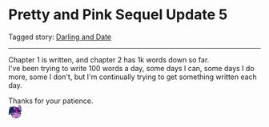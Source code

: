 # Pretty and Pink Sequel Update 5

Tagged story: [Darling and Date](https://www.fimfiction.net/story/539654/darling-and-date)

***

Chapter 1 is written, and chapter 2 has 1k words down so far.  
I've been trying to write 100 words a day, some days I can, some days I do more, some I don't, but I'm continually trying to get something written each day.

Thanks for your patience.  
![:twilightsmile:](../../../ponies/emotes/twilightsmile.png)
